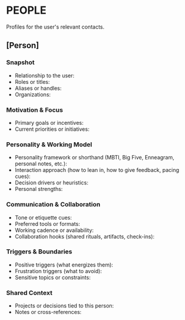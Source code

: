 # PEOPLE

Profiles for the user's relevant contacts.

## [Person]

### Snapshot
- Relationship to the user:
- Roles or titles:
- Aliases or handles:
- Organizations:

### Motivation & Focus
- Primary goals or incentives:
- Current priorities or initiatives:

### Personality & Working Model
- Personality framework or shorthand (MBTI, Big Five, Enneagram, personal notes, etc.):
- Interaction approach (how to lean in, how to give feedback, pacing cues):
- Decision drivers or heuristics:
- Personal strengths:

### Communication & Collaboration
- Tone or etiquette cues:
- Preferred tools or formats:
- Working cadence or availability:
- Collaboration hooks (shared rituals, artifacts, check-ins):

### Triggers & Boundaries
- Positive triggers (what energizes them):
- Frustration triggers (what to avoid):
- Sensitive topics or constraints:

### Shared Context
- Projects or decisions tied to this person:
- Notes or cross-references:
